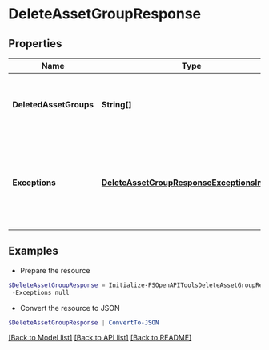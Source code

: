 # DeleteAssetGroupResponse
## Properties

Name | Type | Description | Notes
------------ | ------------- | ------------- | -------------
**DeletedAssetGroups** | **String[]** | A list of ids of successfully deleted asset groups. | [optional] 
**Exceptions** | [**DeleteAssetGroupResponseExceptionsInner[]**](DeleteAssetGroupResponseExceptionsInner.md) | A list of errors associated with the asset groups. Will be returned if there is an error. | [optional] 

## Examples

- Prepare the resource
```powershell
$DeleteAssetGroupResponse = Initialize-PSOpenAPIToolsDeleteAssetGroupResponse  -DeletedAssetGroups null `
 -Exceptions null
```

- Convert the resource to JSON
```powershell
$DeleteAssetGroupResponse | ConvertTo-JSON
```

[[Back to Model list]](../README.md#documentation-for-models) [[Back to API list]](../README.md#documentation-for-api-endpoints) [[Back to README]](../README.md)

